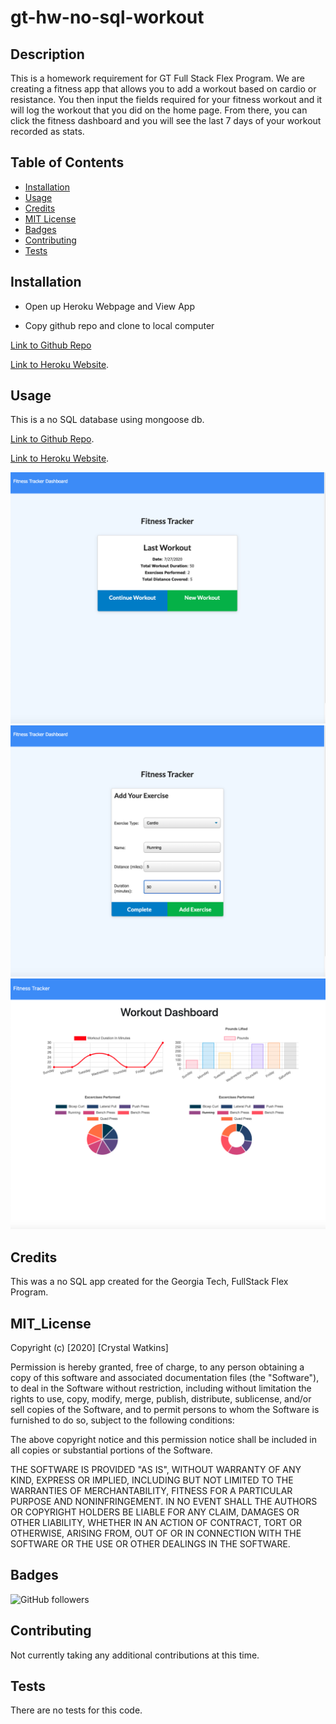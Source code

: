 # gt-hw-no-sql-workout

## Description 

This is a homework requirement for GT Full Stack Flex Program. We are creating a fitness app that allows you to add a workout based on cardio or resistance. You then input the fields required for your fitness workout and it will log the workout that you did on the home page. From there, you can click the fitness dashboard and you will see the last 7 days of your workout recorded as stats. 


## Table of Contents

* [Installation](#installation)
* [Usage](#usage)
* [Credits](#credits)
* [MIT License](#mit_license)
* [Badges](#badges)
* [Contributing](#contributing)
* [Tests](#tests)


## Installation

* Open up Heroku Webpage and View App

* Copy github repo and clone to local computer


[Link to Github Repo](https://crystalwatkins.github.io/gt-hw-no-sql-workout/.)
 
[Link to Heroku Website](https://sheltered-tor-04819.herokuapp.com/).


## Usage 

This is a no SQL database using mongoose db.

[Link to Github Repo](https://crystalwatkins.github.io/gt-hw-no-sql-workout/.).
 
[Link to Heroku Website](https://sheltered-tor-04819.herokuapp.com/).

![Photo 1](./public/assets/workout.png)
![Photo 2](./public/assets/tracker.png)
![Photo 3](./public/assets/dashboard.png)


## Credits

This was a no SQL app created for the Georgia Tech, FullStack Flex Program.

## MIT_License

Copyright (c) [2020] [Crystal Watkins]

Permission is hereby granted, free of charge, to any person obtaining a copy
of this software and associated documentation files (the "Software"), to deal
in the Software without restriction, including without limitation the rights
to use, copy, modify, merge, publish, distribute, sublicense, and/or sell
copies of the Software, and to permit persons to whom the Software is
furnished to do so, subject to the following conditions:

The above copyright notice and this permission notice shall be included in all
copies or substantial portions of the Software.

THE SOFTWARE IS PROVIDED "AS IS", WITHOUT WARRANTY OF ANY KIND, EXPRESS OR
IMPLIED, INCLUDING BUT NOT LIMITED TO THE WARRANTIES OF MERCHANTABILITY,
FITNESS FOR A PARTICULAR PURPOSE AND NONINFRINGEMENT. IN NO EVENT SHALL THE
AUTHORS OR COPYRIGHT HOLDERS BE LIABLE FOR ANY CLAIM, DAMAGES OR OTHER
LIABILITY, WHETHER IN AN ACTION OF CONTRACT, TORT OR OTHERWISE, ARISING FROM,
OUT OF OR IN CONNECTION WITH THE SOFTWARE OR THE USE OR OTHER DEALINGS IN THE
SOFTWARE.


## Badges

![GitHub followers](https://img.shields.io/github/followers/CrystalWatkins?style=social)


## Contributing

Not currently taking any additional contributions at this time.

## Tests

There are no tests for this code.
